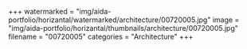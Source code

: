 +++
watermarked = "img/aida-portfolio/horizantal/watermarked/architecture/00720005.jpg"
image = "img/aida-portfolio/horizantal/thumbnails/architecture/00720005.jpg"
filename = "00720005"
categories = "Architecture"
+++
